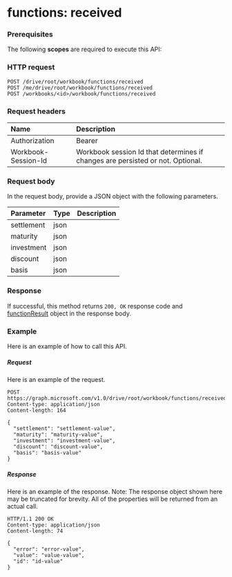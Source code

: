 # functions: received


### Prerequisites
The following **scopes** are required to execute this API: 
### HTTP request
<!-- { "blockType": "ignored" } -->
```http
POST /drive/root/workbook/functions/received
POST /me/drive/root/workbook/functions/received
POST /workbooks/<id>/workbook/functions/received

```
### Request headers
| Name       | Description|
|:---------------|:----------|
| Authorization  | Bearer <code>|
| Workbook-Session-Id  | Workbook session Id that determines if changes are persisted or not. Optional.|

### Request body
In the request body, provide a JSON object with the following parameters.

| Parameter	   | Type	|Description|
|:---------------|:--------|:----------|
|settlement|json||
|maturity|json||
|investment|json||
|discount|json||
|basis|json||

### Response
If successful, this method returns `200, OK` response code and [functionResult](../resources/functionresult.md) object in the response body.

### Example
Here is an example of how to call this API.
##### Request
Here is an example of the request.
<!-- {
  "blockType": "request",
  "name": "functions_received"
}-->
```http
POST https://graph.microsoft.com/v1.0/drive/root/workbook/functions/received
Content-type: application/json
Content-length: 164

{
  "settlement": "settlement-value",
  "maturity": "maturity-value",
  "investment": "investment-value",
  "discount": "discount-value",
  "basis": "basis-value"
}
```

##### Response
Here is an example of the response. Note: The response object shown here may be truncated for brevity. All of the properties will be returned from an actual call.
<!-- {
  "blockType": "response",
  "truncated": true,
  "@odata.type": "microsoft.graph.functionResult"
} -->
```http
HTTP/1.1 200 OK
Content-type: application/json
Content-length: 74

{
  "error": "error-value",
  "value": "value-value",
  "id": "id-value"
}
```

<!-- uuid: 8fcb5dbc-d5aa-4681-8e31-b001d5168d79
2015-10-25 14:57:30 UTC -->
<!-- {
  "type": "#page.annotation",
  "description": "functions: received",
  "keywords": "",
  "section": "documentation",
  "tocPath": ""
}-->